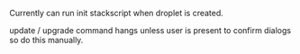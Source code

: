 Currently can run init stackscript when droplet is created.

update / upgrade command hangs unless user is present to confirm dialogs so do this manually.
